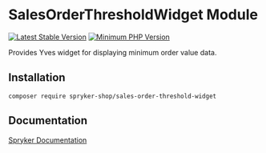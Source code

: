 # SalesOrderThresholdWidget Module
[![Latest Stable Version](https://poser.pugx.org/spryker-shop/sales-order-threshold-widget/v/stable.svg)](https://packagist.org/packages/spryker-shop/sales-order-threshold-widget)
[![Minimum PHP Version](https://img.shields.io/badge/php-%3E%3D%208.1-8892BF.svg)](https://php.net/)

Provides Yves widget for displaying minimum order value data.

## Installation

```
composer require spryker-shop/sales-order-threshold-widget
```

## Documentation

[Spryker Documentation](https://docs.spryker.com)
